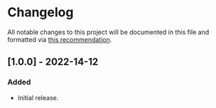 # Changelog
All notable changes to this project will be documented in this file and formatted via [this recommendation](https://keepachangelog.com/en/1.0.0/).

## [1.0.0] - 2022-14-12
### Added
- Initial release.
